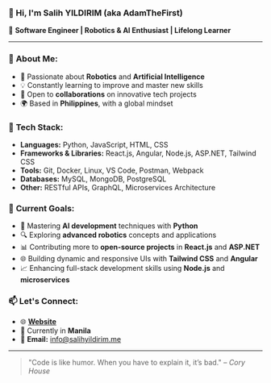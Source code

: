 ### 👋 Hi, I'm **Salih YILDIRIM** (aka **AdamTheFirst**)

🚀 **Software Engineer | Robotics & AI Enthusiast | Lifelong Learner**  

---

### 🧠 **About Me:**
- 🎯 Passionate about **Robotics** and **Artificial Intelligence**
- 💡 Constantly learning to improve and master new skills
- 🤝 Open to **collaborations** on innovative tech projects
- 🌍 Based in **Philippines**, with a global mindset

### 🔧 **Tech Stack:**
- **Languages:** Python, JavaScript, HTML, CSS
- **Frameworks & Libraries:** React.js, Angular, Node.js, ASP.NET, Tailwind CSS
- **Tools:** Git, Docker, Linux, VS Code, Postman, Webpack
- **Databases:** MySQL, MongoDB, PostgreSQL
- **Other:** RESTful APIs, GraphQL, Microservices Architecture

### 🌱 **Current Goals:**
- 🚀 Mastering **AI development** techniques with **Python**
- 🔍 Exploring **advanced robotics** concepts and applications
- 📊 Contributing more to **open-source projects** in **React.js** and **ASP.NET**
- 🌐 Building dynamic and responsive UIs with **Tailwind CSS** and **Angular**
- 📈 Enhancing full-stack development skills using **Node.js** and **microservices**

### 📫 **Let's Connect:**
- 🌐 [**Website**](https://salihyildirim.me)
- 📍 Currently in **Manila**
- 📧 **Email:** info@salihyildirim.me

---

> "Code is like humor. When you have to explain it, it’s bad." – *Cory House*
